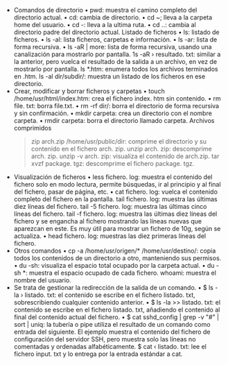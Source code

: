 - Comandos de directorio
  • pwd: muestra el camino completo del directorio actual.
  • cd: cambia de directorio.
  • cd ~; lleva a la carpeta home del usuario.
  • cd -: lleva a la ultima ruta.
  • cd ..: cambia al directorio padre del directorio actual.
  Listado de ficheros
  • ls: listado de ficheros.
  • ls -al: lista ficheros, carpetas e información.
  • ls -ar: lista de forma recursiva.
  • ls -aR | more: lista de forma recursiva, usando una canalización para mostrarlo por pantalla.
  1s -aR › resultado. txt: similar a la anterior, pero vuelca el resultado de la salida a un archivo, en
  vez de mostrarlo por pantalla.
  ls *.htm: enumera todos los archivos terminados en .htm.
  ls -al dir/subdir/: muestra un listado de los ficheros en ese directorio.
- Crear, modificar y borrar ficheros y carpetas
  • touch /home/usr/html/index.htm: crea el fichero index. htm sin contenido.
  • rm file. txt: borra file.txt.
  • rm -rf dir/: borra el directorio de forma recursiva y sin confirmación.
  • mkdir carpeta: crea un directorio con el nombre carpeta.
  • rmdir carpeta: borra el directorio llamado carpeta.
  Archivos comprimidos
  > zip arch.zip /home/usr/public/dir: comprime el directorio y su contenido en el fichero arch. zip.
  > unzip arch. zip: descomprime arch. zip.
  > unzip -v arch. zip: visualiza el contenido de arch.zip.
  > tar xvzf package. tgz: descomprime el fichero package. tgz.
- Visualización de ficheros
  • less fichero. log: muestra el contenido del fichero solo en modo lectura, permite búsquedas, ir al
  principio y al final del fichero, pasar de página, etc.
  • cat fichero. log: vuelca el contenido completo del fichero en la pantalla.
  tail fichero. log: muestra las últimas diez líneas del fichero.
  tail -5 fichero. log: muestra las últimas cinco líneas del fichero.
  tail -f fichero. log: muestra las últimas diez líneas del fichero y se engancha al fichero mostrando
  las líneas nuevas que aparezcan en este. Es muy útil para mostrar un fichero de 10g, según se actualiza.
  • head fichero. log: muestras las diez primeras líneas del fichero.
- Otros comandos
  • ср -а /home/usr/origen/* /home/usr/destino/: copia todos los contenidos de un directorio a
  otro, manteniendo sus permisos.
  • du -sh: visualiza el espacio total ocupado por la carpeta actual.
  • du -sh *: muestra el espacio ocupado de cada fichero.
  whoami: muestra el nombre del usuario.
- Se trata de gestionar la redirección de la salida de un comando.
  • $ ls -la › listado. txt: el contenido se escribe en el fichero listado. txt, sobrescribiendo
  cualquier contenido anterior.
  • $ ls -la >> listado. txt: el contenido se escribe en el fichero listado. txt, añadiendo el
  contenido al final del contenido actual del fichero.
  • $ cat sshd_config | grep -v "#" | sort | uniq: la tubería o pipe utiliza el resultado de un
  comando como entrada del siguiente. El ejemplo muestra el contenido del fichero de configuración del
  servidor SSH, pero muestra solo las líneas no comentadas y ordenadas alfabéticamente.
  $ cat ‹ listado. txt: lee el fichero input. txt y lo entrega por la entrada estándar a cat.